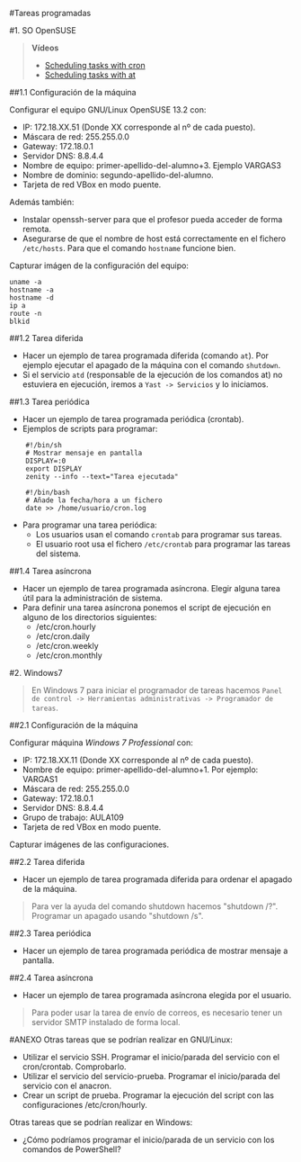 
#Tareas programadas

#1. SO OpenSUSE

> **Vídeos**
>
> * [Scheduling tasks with cron](https://www.youtube.com/embed/yBkJQKinZKY)
> * [Scheduling tasks with at](https://www.youtube.com/embed/cf-oUCobxiM?list=UUFFLP0dKesrKWccYscdAr9A)
>

##1.1 Configuración de la máquina

Configurar el equipo GNU/Linux OpenSUSE 13.2 con:
* IP: 172.18.XX.51 (Donde XX corresponde al nº de cada puesto).
* Máscara de red: 255.255.0.0
* Gateway: 172.18.0.1
* Servidor DNS: 8.8.4.4
* Nombre de equipo: primer-apellido-del-alumno+3. Ejemplo VARGAS3
* Nombre de dominio: segundo-apellido-del-alumno.
* Tarjeta de red VBox en modo puente.

Además también:
* Instalar openssh-server para que el profesor pueda acceder de forma remota.
* Asegurarse de que el nombre de host está correctamente en el fichero `/etc/hosts`.
Para que el comando `hostname` funcione bien.

Capturar imágen de la configuración del equipo:

    uname -a
    hostname -a
    hostname -d
    ip a
    route -n
    blkid

##1.2 Tarea diferida

* Hacer un ejemplo de tarea programada diferida (comando `at`). Por ejemplo ejecutar 
el apagado de la máquina con el comando `shutdown`.
* Si el servicio `atd` (responsable de la ejecución de los comandos at) no estuviera
en ejecución, iremos a `Yast -> Servicios` y lo iniciamos.

##1.3 Tarea periódica

* Hacer un ejemplo de tarea programada periódica (crontab).
* Ejemplos de scripts para programar:

```
    #!/bin/sh
    # Mostrar mensaje en pantalla
    DISPLAY=:0
    export DISPLAY
    zenity --info --text="Tarea ejecutada"
```

```
    #!/bin/bash
    # Añade la fecha/hora a un fichero
    date >> /home/usuario/cron.log
```
* Para programar una tarea periódica:
    * Los usuarios usan el comando `crontab`  para programar sus tareas.
    * El usuario root usa el fichero `/etc/crontab` para programar las tareas del sistema. 

##1.4 Tarea asíncrona

* Hacer un ejemplo de tarea programada asíncrona. Elegir alguna tarea útil para la administración de sistema.
* Para definir una tarea asíncrona ponemos el script de ejecución en alguno 
de los directorios siguientes:
    * /etc/cron.hourly
    * /etc/cron.daily
    * /etc/cron.weekly
    * /etc/cron.monthly
    
#2. Windows7

> En Windows 7 para iniciar el programador de tareas hacemos 
`Panel de control -> Herramientas administrativas -> Programador de tareas`.

##2.1 Configuración de la máquina

Configurar máquina *Windows 7 Professional* con:
* IP: 172.18.XX.11 (Donde XX corresponde al nº de cada puesto).
* Nombre de equipo: primer-apellido-del-alumno+1. Por ejemplo: VARGAS1
* Máscara de red: 255.255.0.0
* Gateway: 172.18.0.1
* Servidor DNS: 8.8.4.4
* Grupo de trabajo: AULA109
* Tarjeta de red VBox en modo puente.

Capturar imágenes de las configuraciones.

##2.2 Tarea diferida
* Hacer un ejemplo de tarea programada diferida para ordenar el apagado de la máquina. 

> Para ver la ayuda del comando shutdown hacemos "shutdown /?". 
> Programar un apagado usando "shutdown /s".

##2.3 Tarea periódica
* Hacer un ejemplo de tarea programada periódica de mostrar mensaje a pantalla.

##2.4 Tarea asíncrona
* Hacer un ejemplo de tarea programada asíncrona elegida por el usuario.

> Para poder usar la tarea de envío de correos, es necesario tener un servidor SMTP instalado de forma local.

#ANEXO
Otras tareas que se podrían realizar en GNU/Linux:
* Utilizar el servicio SSH. Programar el inicio/parada del servicio con el cron/crontab. Comprobarlo.
* Utilizar el servicio del servicio-prueba. Programar el inicio/parada del servicio con el anacron.
* Crear un script de prueba. Programar la ejecución del script con las configuraciones /etc/cron/hourly.

Otras tareas que se podrían realizar en Windows:
* ¿Cómo podríamos programar el inicio/parada de un servicio con los comandos de PowerShell?
